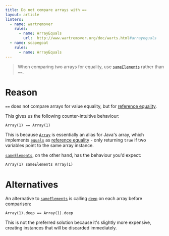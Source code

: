 ```yaml
---
title: Do not compare arrays with ==
layout: article
linters:
  - name: wartremover
    rules:
      - name: ArrayEquals
        url:  http://www.wartremover.org/doc/warts.html#arrayequals
  - name: scapegoat
    rules:
      - name: ArrayEquals
---
```


> When comparing two arrays for equality, use [`sameElements`] rather than `==`.

# Reason

`==` does not compare arrays for value equality, but for [reference equality].

This gives us the following counter-intuitive behaviour:

```tut:book
Array(1) == Array(1)
```

This is because [`Array`] is essentially an alias for Java's array, which implements [`equals`] as [reference equality] - only returning `true` if two variables point to the same array instance.

[`sameElements`], on the other hand, has the behaviour you'd expect:

```tut:book
Array(1) sameElements Array(1)
```

# Alternatives

An alternative to [`sameElements`] is calling [`deep`] on each array before comparison:

```tut:book
Array(1).deep == Array(1).deep
```

This is not the preferred solution because it's slightly more expensive, creating instances that will be discarded immediately.

[`Array`]:https://www.scala-lang.org/api/2.12.8/scala/Array.html
[`sameElements`]:https://www.scala-lang.org/api/2.12.8/scala/Array.html#sameElements(that:scala.collection.GenIterable[A]):Boolean
[`deep`]:https://www.scala-lang.org/api/2.12.8/scala/Array.html#deep:IndexedSeq[Any]
[`equals`]:https://docs.oracle.com/javase/8/docs/api/java/util/Objects.html#equals-java.lang.Object-java.lang.Object-
[reference equality]:../definitions/reference_equality.html
